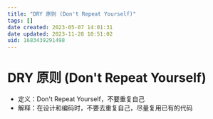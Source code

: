 ```yaml
---
title: "DRY 原则 (Don't Repeat Yourself)"
tags: []
date created: 2023-05-07 14:01:31
date updated: 2023-11-28 10:51:02
uid: 1683439291498
---
```


# DRY 原则 (Don't Repeat Yourself)

- 定义：Don't Repeat Yourself，不要重复自己
- 解释：在设计和编码时，不要去重复自己，尽量复用已有的代码
